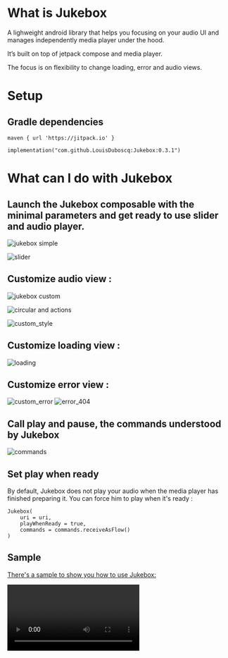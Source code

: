 # What is Jukebox

A lighweight android library that helps you focusing on your audio UI and manages independently 
media player under the hood.

It’s built on top of jetpack compose and media player.

The focus is on flexibility to change loading, error and audio views.

# Setup

## Gradle dependencies

``` 
maven { url 'https://jitpack.io' }
```

```
implementation("com.github.LouisDuboscq:Jukebox:0.3.1")
```

# What can I do with Jukebox

## Launch the Jukebox composable with the minimal parameters and get ready to use slider and audio player.

![jukebox simple](assets/jukebox_simple.png)

![slider](assets/slider.png)

## Customize audio view : 

![jukebox custom](assets/jukebox_custom.png)
 
![circular and actions](assets/circular_and_actions.png)

![custom_style](assets/custom_style.png)

## Customize loading view : 

![loading](assets/loading.png)

## Customize error view :

![custom_error](assets/custom_error.png)
![error_404](assets/error_404.png)

## Call play and pause, the commands understood by Jukebox

![commands](assets/commands.png)

## Set play when ready

By default, Jukebox does not play your audio when the media player has finished preparing it.
You can force him to play when it's ready :

```
Jukebox(
    uri = uri,
    playWhenReady = true,
    commands = commands.receiveAsFlow()
)
```

## Sample 

[There's a sample to show you how to use Jukebox:](examples/src/main/java/com/lduboscq/jukeboxe/examples/JukeboxSample.kt)

![sample](assets/sample.mov)
